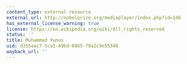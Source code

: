 ```yaml
---
content_type: external-resource
external_url: http://nobelprize.org/mediaplayer/index.php?id=146
has_external_license_warning: true
license: https://en.wikipedia.org/wiki/All_rights_reserved
status: ''
title: Muhammad Yunus
uid: d355aac7-5ca1-49bd-88b5-f8a2c9e55340
wayback_url: ''
---
```

